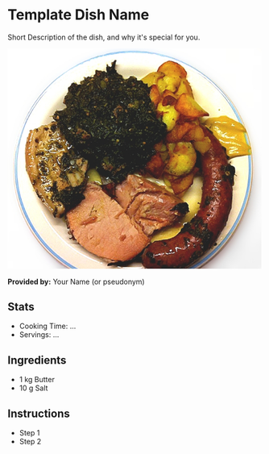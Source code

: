 # Template Dish Name
Short Description of the dish, and why it's special for you.

![Grünkohl](../img/gruenkohl.jpg)

**Provided by:** Your Name (or pseudonym)

## Stats
- Cooking Time: ...
- Servings: ...

## Ingredients
- 1 kg Butter 
- 10 g Salt

## Instructions
- Step 1
- Step 2